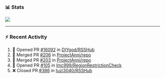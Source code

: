 ### :bar_chart: Stats

<a href="#">
  <img align="center" src="https://github-readme-stats.vercel.app/api?username=tuzi3040&show_icons=true&theme=dark" />
</a>

---

### :zap: Recent Activity

<!--START_SECTION:activity-->
1. 💪 Opened PR [#16092](https://github.com/DIYgod/RSSHub/pull/16092) in [DIYgod/RSSHub](https://github.com/DIYgod/RSSHub)
2. 🎉 Merged PR [#206](https://github.com/ProjectAnni/repo/pull/206) in [ProjectAnni/repo](https://github.com/ProjectAnni/repo)
3. 🎉 Merged PR [#203](https://github.com/ProjectAnni/repo/pull/203) in [ProjectAnni/repo](https://github.com/ProjectAnni/repo)
4. 💪 Opened PR [#105](https://github.com/lmc999/RegionRestrictionCheck/pull/105) in [lmc999/RegionRestrictionCheck](https://github.com/lmc999/RegionRestrictionCheck)
5. ❌ Closed PR [#386](https://github.com/tuzi3040/RSSHub/pull/386) in [tuzi3040/RSSHub](https://github.com/tuzi3040/RSSHub)
<!--END_SECTION:activity-->
